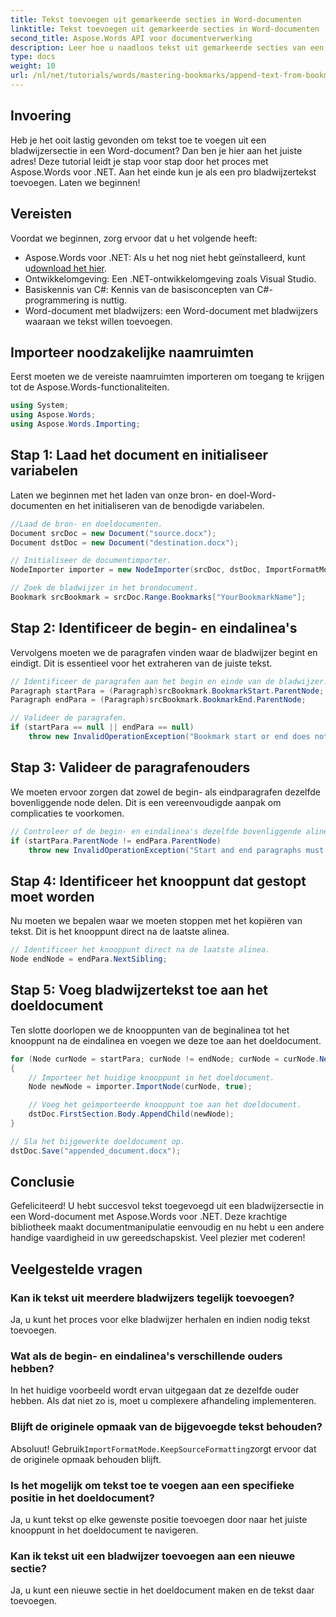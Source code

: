 ```yaml
---
title: Tekst toevoegen uit gemarkeerde secties in Word-documenten
linktitle: Tekst toevoegen uit gemarkeerde secties in Word-documenten
second_title: Aspose.Words API voor documentverwerking
description: Leer hoe u naadloos tekst uit gemarkeerde secties van een Word-document kunt toevoegen met Aspose.Words voor .NET. Deze stapsgewijze tutorial.
type: docs
weight: 10
url: /nl/net/tutorials/words/mastering-bookmarks/append-text-from-bookmarked-sections/
---
```

## Invoering

Heb je het ooit lastig gevonden om tekst toe te voegen uit een bladwijzersectie in een Word-document? Dan ben je hier aan het juiste adres! Deze tutorial leidt je stap voor stap door het proces met Aspose.Words voor .NET. Aan het einde kun je als een pro bladwijzertekst toevoegen. Laten we beginnen!

## Vereisten

Voordat we beginnen, zorg ervoor dat u het volgende heeft:

-  Aspose.Words voor .NET: Als u het nog niet hebt geïnstalleerd, kunt u[download het hier](https://releases.aspose.com/words/net/).
- Ontwikkelomgeving: Een .NET-ontwikkelomgeving zoals Visual Studio.
- Basiskennis van C#: Kennis van de basisconcepten van C#-programmering is nuttig.
- Word-document met bladwijzers: een Word-document met bladwijzers waaraan we tekst willen toevoegen.

## Importeer noodzakelijke naamruimten

Eerst moeten we de vereiste naamruimten importeren om toegang te krijgen tot de Aspose.Words-functionaliteiten.

```csharp
using System;
using Aspose.Words;
using Aspose.Words.Importing;
```

## Stap 1: Laad het document en initialiseer variabelen

Laten we beginnen met het laden van onze bron- en doel-Word-documenten en het initialiseren van de benodigde variabelen.

```csharp
//Laad de bron- en doeldocumenten.
Document srcDoc = new Document("source.docx");
Document dstDoc = new Document("destination.docx");

// Initialiseer de documentimporter.
NodeImporter importer = new NodeImporter(srcDoc, dstDoc, ImportFormatMode.KeepSourceFormatting);

// Zoek de bladwijzer in het brondocument.
Bookmark srcBookmark = srcDoc.Range.Bookmarks["YourBookmarkName"];
```

## Stap 2: Identificeer de begin- en eindalinea's

Vervolgens moeten we de paragrafen vinden waar de bladwijzer begint en eindigt. Dit is essentieel voor het extraheren van de juiste tekst.

```csharp
// Identificeer de paragrafen aan het begin en einde van de bladwijzer.
Paragraph startPara = (Paragraph)srcBookmark.BookmarkStart.ParentNode;
Paragraph endPara = (Paragraph)srcBookmark.BookmarkEnd.ParentNode;

// Valideer de paragrafen.
if (startPara == null || endPara == null)
    throw new InvalidOperationException("Bookmark start or end does not have a valid paragraph parent.");
```

## Stap 3: Valideer de paragrafenouders

We moeten ervoor zorgen dat zowel de begin- als eindparagrafen dezelfde bovenliggende node delen. Dit is een vereenvoudigde aanpak om complicaties te voorkomen.

```csharp
// Controleer of de begin- en eindalinea's dezelfde bovenliggende alinea hebben.
if (startPara.ParentNode != endPara.ParentNode)
    throw new InvalidOperationException("Start and end paragraphs must have the same parent.");
```

## Stap 4: Identificeer het knooppunt dat gestopt moet worden

Nu moeten we bepalen waar we moeten stoppen met het kopiëren van tekst. Dit is het knooppunt direct na de laatste alinea.

```csharp
// Identificeer het knooppunt direct na de laatste alinea.
Node endNode = endPara.NextSibling;
```

## Stap 5: Voeg bladwijzertekst toe aan het doeldocument

Ten slotte doorlopen we de knooppunten van de beginalinea tot het knooppunt na de eindalinea en voegen we deze toe aan het doeldocument.

```csharp
for (Node curNode = startPara; curNode != endNode; curNode = curNode.NextSibling)
{
    // Importeer het huidige knooppunt in het doeldocument.
    Node newNode = importer.ImportNode(curNode, true);

    // Voeg het geïmporteerde knooppunt toe aan het doeldocument.
    dstDoc.FirstSection.Body.AppendChild(newNode);
}

// Sla het bijgewerkte doeldocument op.
dstDoc.Save("appended_document.docx");
```

## Conclusie

Gefeliciteerd! U hebt succesvol tekst toegevoegd uit een bladwijzersectie in een Word-document met Aspose.Words voor .NET. Deze krachtige bibliotheek maakt documentmanipulatie eenvoudig en nu hebt u een andere handige vaardigheid in uw gereedschapskist. Veel plezier met coderen!

## Veelgestelde vragen

### Kan ik tekst uit meerdere bladwijzers tegelijk toevoegen?
Ja, u kunt het proces voor elke bladwijzer herhalen en indien nodig tekst toevoegen.

### Wat als de begin- en eindalinea's verschillende ouders hebben?
In het huidige voorbeeld wordt ervan uitgegaan dat ze dezelfde ouder hebben. Als dat niet zo is, moet u complexere afhandeling implementeren.

### Blijft de originele opmaak van de bijgevoegde tekst behouden?
 Absoluut! Gebruik`ImportFormatMode.KeepSourceFormatting`zorgt ervoor dat de originele opmaak behouden blijft.

### Is het mogelijk om tekst toe te voegen aan een specifieke positie in het doeldocument?
Ja, u kunt tekst op elke gewenste positie toevoegen door naar het juiste knooppunt in het doeldocument te navigeren.

### Kan ik tekst uit een bladwijzer toevoegen aan een nieuwe sectie?
Ja, u kunt een nieuwe sectie in het doeldocument maken en de tekst daar toevoegen.